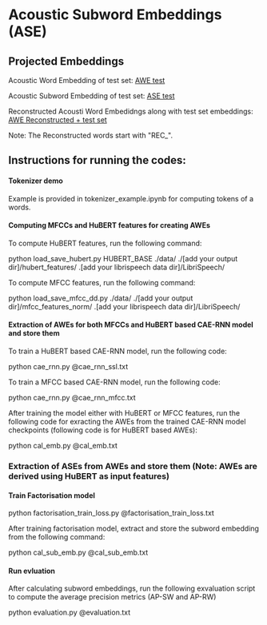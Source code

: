 # Acoustic Subword Embeddings (ASE)

## Projected Embeddings
Acoustic Word Embedding of test set: [AWE test](https://projector.tensorflow.org/?config=https://gist.githubusercontent.com/Trikaldarshi/48f3df6c9e6081c1411a898766d43384/raw/c81c10e8bed6cfb45b06f87f16143040fae7f437/test_awe_config.json)

Acoustic Subword Embedding of test set: [ASE test](https://projector.tensorflow.org/?config=https://gist.githubusercontent.com/Trikaldarshi/4401a2bb68c642394b903ffecb758ce8/raw/2a863b412cd9d3315c58b3542889a1bf59a2f03e/test_sub_emb.json)

Reconstructed Acousti Word Embedidngs along with test set embeddings: [AWE Reconstructed + test set](https://projector.tensorflow.org/?config=https://gist.githubusercontent.com/Trikaldarshi/d75389490bf35fc157df91cb4b7a39ee/raw/56bb1b9d5e105907c442ed018e31f16632c3957d/reconstructed_words.json)

Note: The Reconstructed words start with "REC_".


## Instructions for running the codes:

#### Tokenizer demo
Example is provided in tokenizer_example.ipynb for computing tokens of a words.

#### Computing MFCCs and HuBERT features for creating AWEs
To compute HuBERT features, run the following command:

python load_save_hubert.py HUBERT_BASE ./data/ ./[add your output dir]/hubert_features/ .[add your librispeech data dir]/LibriSpeech/

To compute MFCC features, run the following command:

python load_save_mfcc_dd.py ./data/ ./[add your output dir]/mfcc_features_norm/ .[add your librispeech data dir]/LibriSpeech/


#### Extraction of AWEs for both MFCCs and HuBERT based CAE-RNN model and store them

To train a HuBERT based CAE-RNN model, run the following code:

python cae_rnn.py @cae_rnn_ssl.txt

To train a MFCC based CAE-RNN model, run the following code:

python cae_rnn.py @cae_rnn_mfcc.txt

After training the model either with HuBERT or MFCC features, run the following code for exracting the AWEs from the trained CAE-RNN model checkpoints (following code is for HuBERT based AWEs):

python cal_emb.py @cal_emb.txt

### Extraction of ASEs from AWEs and store them (Note: AWEs are derived using HuBERT as input features)
#### Train Factorisation model
python factorisation_train_loss.py @factorisation_train_loss.txt

After training factorisation model, extract and store the subword embedding from the following command:

python cal_sub_emb.py @cal_sub_emb.txt

#### Run evluation
After calculating subword embeddings, run the following exvaluation script to compute the average precision metrics (AP-SW and AP-RW)

python evaluation.py @evaluation.txt


